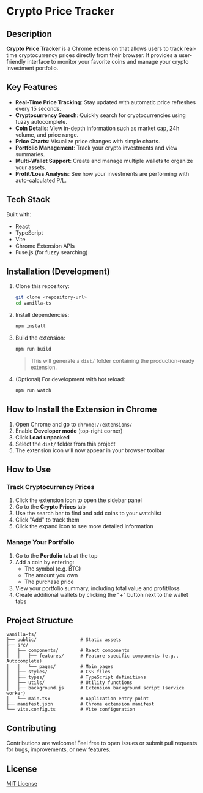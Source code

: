# Crypto Price Tracker

## Description

**Crypto Price Tracker** is a Chrome extension that allows users to track real-time cryptocurrency prices directly from their browser. It provides a user-friendly interface to monitor your favorite coins and manage your crypto investment portfolio.

## Key Features

- **Real-Time Price Tracking**: Stay updated with automatic price refreshes every 15 seconds.
- **Cryptocurrency Search**: Quickly search for cryptocurrencies using fuzzy autocomplete.
- **Coin Details**: View in-depth information such as market cap, 24h volume, and price range.
- **Price Charts**: Visualize price changes with simple charts.
- **Portfolio Management**: Track your crypto investments and view summaries.
- **Multi-Wallet Support**: Create and manage multiple wallets to organize your assets.
- **Profit/Loss Analysis**: See how your investments are performing with auto-calculated P/L.

## Tech Stack

Built with:

- React
- TypeScript
- Vite
- Chrome Extension APIs
- Fuse.js (for fuzzy searching)

## Installation (Development)

1. Clone this repository:
   ```bash
   git clone <repository-url>
   cd vanilla-ts
   ```

2. Install dependencies:
   ```bash
   npm install
   ```

3. Build the extension:
   ```bash
   npm run build
   ```

   > This will generate a `dist/` folder containing the production-ready extension.

4. (Optional) For development with hot reload:
   ```bash
   npm run watch
   ```

## How to Install the Extension in Chrome

1. Open Chrome and go to `chrome://extensions/`
2. Enable **Developer mode** (top-right corner)
3. Click **Load unpacked**
4. Select the `dist/` folder from this project
5. The extension icon will now appear in your browser toolbar

## How to Use

### Track Cryptocurrency Prices

1. Click the extension icon to open the sidebar panel
2. Go to the **Crypto Prices** tab
3. Use the search bar to find and add coins to your watchlist
4. Click "Add" to track them
5. Click the expand icon to see more detailed information

### Manage Your Portfolio

1. Go to the **Portfolio** tab at the top
2. Add a coin by entering:
   - The symbol (e.g. BTC)
   - The amount you own
   - The purchase price
3. View your portfolio summary, including total value and profit/loss
4. Create additional wallets by clicking the "+" button next to the wallet tabs

## Project Structure

```
vanilla-ts/
├── public/                # Static assets
├── src/
│   ├── components/        # React components
│   │   ├── features/      # Feature-specific components (e.g., Autocomplete)
│   │   └── pages/         # Main pages
│   ├── styles/            # CSS files
│   ├── types/             # TypeScript definitions
│   ├── utils/             # Utility functions
│   ├── background.js      # Extension background script (service worker)
│   └── main.tsx           # Application entry point
├── manifest.json          # Chrome extension manifest
└── vite.config.ts         # Vite configuration
```

## Contributing

Contributions are welcome! Feel free to open issues or submit pull requests for bugs, improvements, or new features.

## License

[MIT License](LICENSE)
